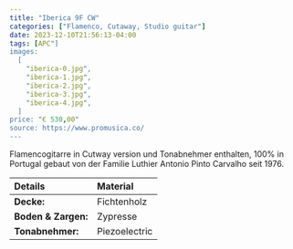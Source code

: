 ```yaml
---
title: "Iberica 9F CW"
categories: ["Flamenco, Cutaway, Studio guitar"]
date: 2023-12-10T21:56:13-04:00
tags: [APC"]
images:
  [
    "iberica-0.jpg",
    "iberica-1.jpg",
    "iberica-2.jpg",
    "iberica-3.jpg",
    "iberica-4.jpg",
  ]
price: "€ 530,00"
source: https://www.promusica.co/
---
```


Flamencogitarre in Cutway version und Tonabnehmer enthalten, 100% in Portugal gebaut von der Familie Luthier Antonio Pinto Carvalho seit 1976.

| Details             | Material      |
| :------------------ | :------------ |
| **Decke:**          | Fichtenholz   |
| **Boden & Zargen:** | Zypresse      |
| **Tonabnehmer:**    | Piezoelectric |

<br>
